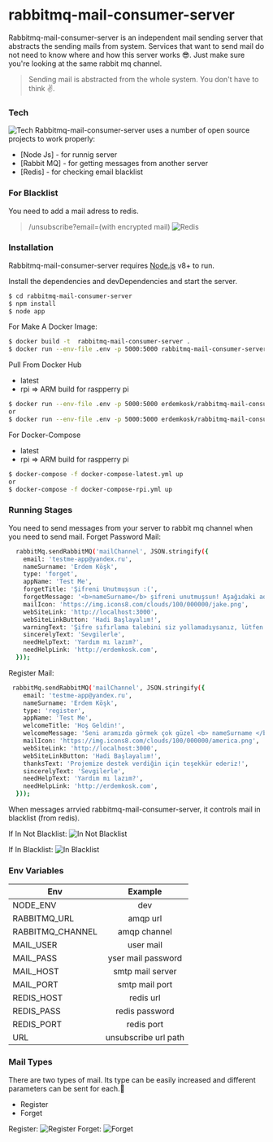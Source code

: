# rabbitmq-mail-consumer-server

Rabbitmq-mail-consumer-server is an independent mail sending server that abstracts the sending mails from system. Services that want to send mail do not need to know where and how this server works 😎. Just make sure you're looking at the same rabbit mq channel.

> Sending mail is abstracted from the whole system. You don't have to think ✌️.




### Tech
![Tech](https://i.imgur.com/hlDKK7Z.png)
Rabbitmq-mail-consumer-server uses a number of open source projects to work properly:


* [Node Js] - for runnig server
* [Rabbit MQ] - for getting messages from another server
* [Redis] - for checking email blacklist

### For Blacklist
You need to add a mail adress to redis.
> /unsubscribe?email=(with encrypted mail)
![Redis](https://i.imgur.com/saREwA7.png)
### Installation

Rabbitmq-mail-consumer-server requires [Node.js](https://nodejs.org/) v8+ to run.

Install the dependencies and devDependencies and start the server.

```sh
$ cd rabbitmq-mail-consumer-server
$ npm install 
$ node app
```
For Make A Docker Image:

```sh
$ docker build -t  rabbitmq-mail-consumer-server .
$ docker run --env-file .env -p 5000:5000 rabbitmq-mail-consumer-server
```

Pull From Docker Hub

- latest
- rpi => ARM build for raspperry pi

```sh
$ docker run --env-file .env -p 5000:5000 erdemkosk/rabbitmq-mail-consumer-server:latest
or
$ docker run --env-file .env -p 5000:5000 erdemkosk/rabbitmq-mail-consumer-server:rpi
```
For Docker-Compose

- latest
- rpi => ARM build for raspperry pi

```sh
$ docker-compose -f docker-compose-latest.yml up
or
$ docker-compose -f docker-compose-rpi.yml up
```

### Running Stages
You need to send messages from your server to rabbit mq channel when you need to send mail.
Forget Password Mail:
```sh
  rabbitMq.sendRabbitMQ('mailChannel', JSON.stringify({
    email: 'testme-app@yandex.ru',
    nameSurname: 'Erdem Köşk',
    type: 'forget',
    appName: 'Test Me',
    forgetTitle: 'Şifreni Unutmuşsun :(',
    forgetMessage: '<b>nameSurname</b> şifreni unutmuşsun! Aşağıdaki adımları takip edelim.',
    mailIcon: 'https://img.icons8.com/clouds/100/000000/jake.png',
    webSiteLink: 'http://localhost:3000',
    webSiteLinkButton: 'Hadi Başlayalım!',
    warningText: 'Şifre sıfırlama talebini siz yollamadıysanız, lütfen dikkate almayın !',
    sincerelyText: 'Sevgilerle',
    needHelpText: 'Yardım mı lazım?',
    needHelpLink: 'http://erdemkosk.com',
  }));
```
Register Mail:
```sh
 rabbitMq.sendRabbitMQ('mailChannel', JSON.stringify({
    email: 'testme-app@yandex.ru',
    nameSurname: 'Erdem Köşk',
    type: 'register',
    appName: 'Test Me',
    welcomeTitle: 'Hoş Geldin!',
    welcomeMessage: 'Seni aramızda görmek çok güzel <b> nameSurname </b> ! <br/> İngilizce kelime öğrenmenin en kolay yolu 🤙. Boş zamanlarında senin için oluşturulan rastgele ingilizce kelime testlerini cevapla 🙏 Kendini geliştir!',
    mailIcon: 'https://img.icons8.com/clouds/100/000000/america.png',
    webSiteLink: 'http://localhost:3000',
    webSiteLinkButton: 'Hadi Başlayalım!',
    thanksText: 'Projemize destek verdiğin için teşekkür ederiz!',
    sincerelyText: 'Sevgilerle',
    needHelpText: 'Yardım mı lazım?',
    needHelpLink: 'http://erdemkosk.com',
  }));
```
When messages arrvied rabbitmq-mail-consumer-server, it controls mail in blacklist (from redis).

If In Not Blacklist:
![In Not Blacklist](https://i.imgur.com/2cWUecy.png)

If In Blacklist:
![In Blacklist](https://i.imgur.com/bFe9r4e.png)


### Env Variables

| Env        | Example           
| ------------- |:-------------:
| NODE_ENV      | dev 
| RABBITMQ_URL   | amqp url      
| RABBITMQ_CHANNEL | amqp channel 
| MAIL_USER      | user mail 
| MAIL_PASS   | yser mail password      
| MAIL_HOST | smtp mail server
| MAIL_PORT      | smtp mail port 
| REDIS_HOST   | redis url      
| REDIS_PASS | redis password
| REDIS_PORT | redis port
| URL | unsubscribe url path


### Mail Types

There are two types of mail. Its type can be easily increased and different parameters can be sent for each.🙏

- Register
- Forget

Register:
![Register](https://i.imgur.com/72AEhxE.png)
Forget:
![Forget](https://i.imgur.com/9up6jB3.png)


